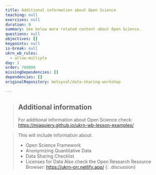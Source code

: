 ```yaml
---
title: Additional information about Open Science
teaching: null
exercises: null
duration: 0
summary: See below more related content about Open Science.
questions: null
objectives: []
keypoints: null
is-break: null
ukrn_wb_rules:
  - allow-multiple
day: 1
order: 700000
missingDependencies: []
dependencies: []
originalRepository: betsyval/data-sharing-workshop

---
```

> ## Additional information
> For additional information about Open Science check:
> https://mjaquiery.github.io/ukrn-wb-lesson-examples/

> This will include information about: 
> * Open Science Framework
> * Anonymizing Quantitative Data
> * Data Sharing Checklist
> * Licenses for Data
> Also check the Open Research Resource Browser:
> https://ukrn-orr.netlify.app/
{: .discussion}

